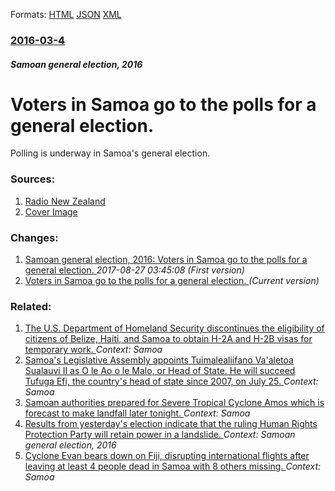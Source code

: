 
Formats: [HTML](/news/2016/03/4/voters-in-samoa-go-to-the-polls-for-a-general-election.html)  [JSON](/news/2016/03/4/voters-in-samoa-go-to-the-polls-for-a-general-election.json)  [XML](/news/2016/03/4/voters-in-samoa-go-to-the-polls-for-a-general-election.xml)  

### [2016-03-4](/news/2016/03/4/index.md)

##### Samoan general election, 2016
# Voters in Samoa go to the polls for a general election. 

Polling is underway in Samoa&#39;s general election.


### Sources:

1. [Radio New Zealand](http://www.radionz.co.nz/international/pacific-news/298064/voting-underway-in-samoa's-general-election)
1. [Cover Image](http://www.radionz.co.nz/x/rnz-general-sq-f875850613bd05904fb91ba6d0a13eca970fe203a2008e6de44c4a6b0bdbd86a.jpg)

### Changes:

1. [Samoan general election, 2016: Voters in Samoa go to the polls for a general election. ](/news/2016/03/4/samoan-general-election-2016-voters-in-samoa-go-to-the-polls-for-a-general-election.md) _2017-08-27 03:45:08 (First version)_
1. [Voters in Samoa go to the polls for a general election. ](/news/2016/03/4/voters-in-samoa-go-to-the-polls-for-a-general-election.md) _(Current version)_

### Related:

1. [The U.S. Department of Homeland Security discontinues the eligibility of citizens of Belize, Haiti, and Samoa to obtain H-2A and H-2B visas for temporary work. ](/news/2018/01/17/the-u-s-department-of-homeland-security-discontinues-the-eligibility-of-citizens-of-belize-haiti-and-samoa-to-obtain-h-2a-and-h-2b-visas.md) _Context: Samoa_
2. [Samoa's Legislative Assembly appoints Tuimalealiifano Va'aletoa Sualauvi II as O le Ao o le Malo, or Head of State. He will succeed Tufuga Efi, the country's head of state since 2007, on July 25. ](/news/2017/07/5/samoa-s-legislative-assembly-appoints-tuimalealiifano-va-aletoa-sualauvi-ii-as-o-le-ao-o-le-malo-or-head-of-state-he-will-succeed-tufuga-e.md) _Context: Samoa_
3. [Samoan authorities prepared for Severe Tropical Cyclone Amos which is forecast to make landfall later tonight. ](/news/2016/04/23/samoan-authorities-prepared-for-severe-tropical-cyclone-amos-which-is-forecast-to-make-landfall-later-tonight.md) _Context: Samoa_
4. [Results from yesterday's election indicate that the ruling Human Rights Protection Party will retain power in a landslide. ](/news/2016/03/5/results-from-yesterday-s-election-indicate-that-the-ruling-human-rights-protection-party-will-retain-power-in-a-landslide.md) _Context: Samoan general election, 2016_
5. [Cyclone Evan bears down on Fiji, disrupting international flights after leaving at least 4 people dead in Samoa with 8 others missing. ](/news/2012/12/16/cyclone-evan-bears-down-on-fiji-disrupting-international-flights-after-leaving-at-least-4-people-dead-in-samoa-with-8-others-missing.md) _Context: Samoa_
